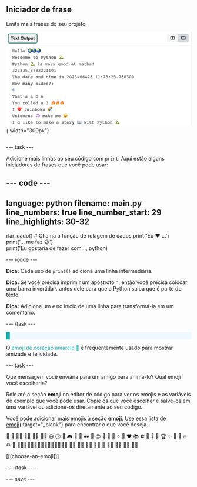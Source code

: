 ## Iniciador de frase

<div style="display: flex; flex-wrap: wrap">
<div style="flex-basis: 200px; flex-grow: 1; margin-right: 15px;">
Emita mais frases do seu projeto.
</div>
<div>

![Algumas novas linhas de impressão na área de saída do editor de código com emoji e frases de texto.](images/sentence_starter.png){:width="300px"} 

</div>
</div>

--- task ---

Adicione mais linhas ao seu código com `print`. Aqui estão alguns iniciadores de frases que você pode usar:

--- code ---
---
language: python filename: main.py line_numbers: true line_number_start: 29
line_highlights: 30-32
---

rlar_dado() # Chama a função de rolagem de dados print('Eu ❤️ ...')   
print('... me faz 😃')   
print('Eu gostaria de fazer com..., python)

--- /code ---

**Dica:** Cada uso de `print()` adiciona uma linha intermediária.

**Dica:** Se você precisa imprimir um apóstrofo `'`, então você precisa colocar uma barra invertida `\` antes dele para que o Python saiba que é parte do texto.

**Dica:** Adicione um `#` no início de uma linha para transformá-la em um comentário.

--- /task ---

<p style="border-left: solid; border-width:10px; border-color: #0faeb0; background-color: aliceblue; padding: 10px;">

O <span style="color: #0faeb0">emoji de coração amarelo 💛</span> é frequentemente usado para mostrar amizade e felicidade.</p>

--- task ---

Que mensagem você enviaria para um amigo para animá-lo? Qual emoji você escolheria?

Role até a seção **emoji** no editor de código para ver os emojis e as variáveis de exemplo que você pode usar. Copie os que você escolher e salve-os em uma variável ou adicione-os diretamente ao seu código.

Você pode adicionar mais emojis à seção **emoji**. Use essa [lista de emoji](https://unicode.org/emoji/charts/full-emoji-list.html){:target="_blank"} para encontrar o que você deseja.

🎊 🙌 🙌🏼 🙌🏽 🙌🏾 🙌🏿 😃 🕒 🎨 🎮 🔬 🎉 🕶️ 🎲 😊 🦄 🚀 💯 ⭐ 💛 ❤️ 📚 ⚽ 🏏 🏀 🥋 🏆 ✨ 🥺 🌈 🔥 ♻️ 🌳 👩‍🦽👩🏼‍🦽👩🏽‍🦽👩🏾‍🦽👩🏿‍🦽🧘 🧘🏼 🧘🏽 🧘🏾 🧘🏿 🙋 🙋🏼 🙋🏽 🙋🏾 🙋🏿

[[[choose-an-emoji]]]

--- /task ---

--- save ---
